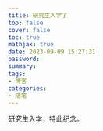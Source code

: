 ```yaml
---
title: 研究生入学了
top: false
cover: false
toc: true
mathjax: true
date: 2023-09-09 15:27:31
password:
summary:
tags:
- 博客
categories:
- 随笔
---
```


研究生入学，特此纪念。